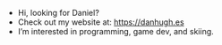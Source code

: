 - Hi, looking for Daniel?
- Check out my website at: https://danhugh.es
- I’m interested in programming, game dev, and skiing.
